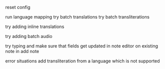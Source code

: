 reset config

run language mapping
try batch translations
try batch transliterations

try adding inline translations

try adding batch audio

try typing and make sure that fields get updated
    in note editor on existing note
    in add note

error situations
    add transliteration from a language which is not supported
